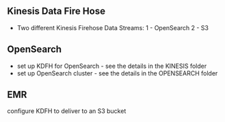 ## Kinesis Data Fire Hose
- Two different Kinesis Firehose Data Streams:
  1 - OpenSearch
  2 - S3

## OpenSearch
- set up KDFH for OpenSearch - see the details in the KINESIS folder
- set up OpenSearch cluster - see the details in the OPENSEARCH folder

## EMR
configure KDFH to deliver to an S3 bucket
